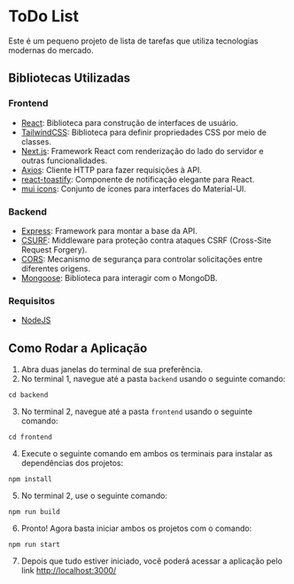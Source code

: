 # ToDo List

Este é um pequeno projeto de lista de tarefas que utiliza tecnologias modernas do mercado.

## Bibliotecas Utilizadas

### Frontend

- [React](https://reactjs.org/): Biblioteca para construção de interfaces de usuário.
- [TailwindCSS](https://tailwindcss.com/): Biblioteca para definir propriedades CSS por meio de classes.
- [Next.js](https://nextjs.org/): Framework React com renderização do lado do servidor e outras funcionalidades.
- [Axios](https://axios-http.com/): Cliente HTTP para fazer requisições à API.
- [react-toastify](https://fkhadra.github.io/react-toastify/): Componente de notificação elegante para React.
- [mui icons](https://mui.com/components/icons/): Conjunto de ícones para interfaces do Material-UI.

### Backend

- [Express](https://expressjs.com/): Framework para montar a base da API.
- [CSURF](https://www.npmjs.com/package/csurf): Middleware para proteção contra ataques CSRF (Cross-Site Request Forgery).
- [CORS](https://developer.mozilla.org/en-US/docs/Web/HTTP/CORS): Mecanismo de segurança para controlar solicitações entre diferentes origens.
- [Mongoose](https://mongoosejs.com/): Biblioteca para interagir com o MongoDB.

### Requisitos

- [NodeJS](https://nodejs.org/)

## Como Rodar a Aplicação

1. Abra duas janelas do terminal de sua preferência.
2. No terminal 1, navegue até a pasta `backend` usando o seguinte comando:
```
cd backend
```
3. No terminal 2, navegue até a pasta `frontend` usando o seguinte comando:
```
cd frontend
```
4. Execute o seguinte comando em ambos os terminais para instalar as dependências dos projetos:
```
npm install
```
5. No terminal 2, use o seguinte comando:
```
npm run build
```
6. Pronto! Agora basta iniciar ambos os projetos com o comando:
```
npm run start
```
7. Depois que tudo estiver iniciado, você poderá acessar a aplicação pelo link [http://localhost:3000/](http://localhost:3000/)
